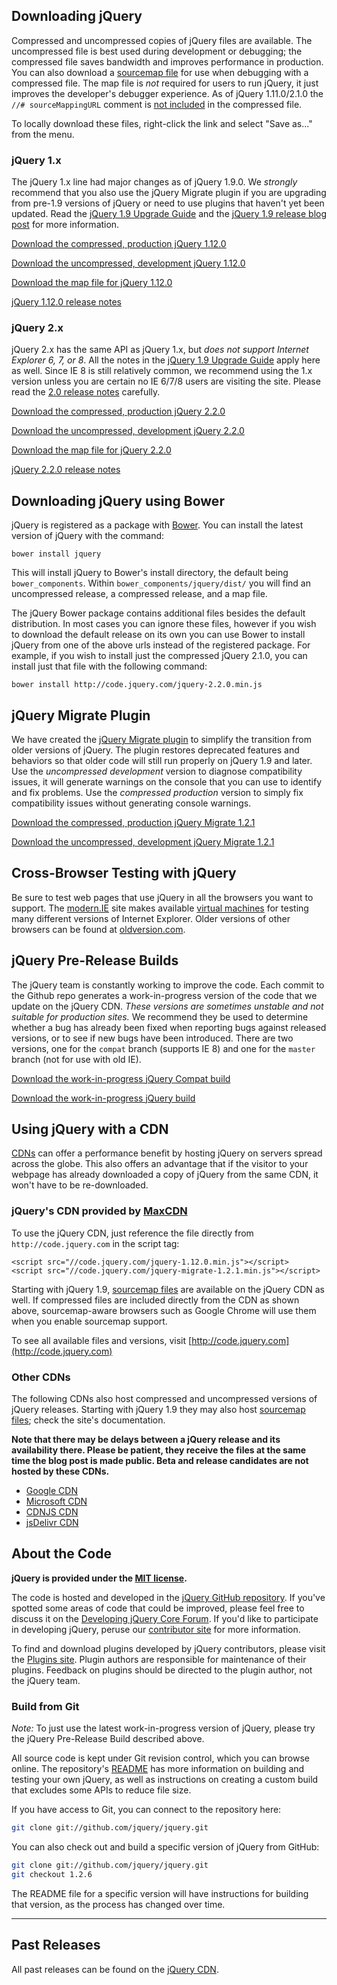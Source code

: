 <script>{
	"title": "Download jQuery",
	"customFields": [
		{ "key": "hide_title", "value": 1 }
	]
}</script>

## Downloading jQuery

Compressed and uncompressed copies of jQuery files are available. The uncompressed file is best used during development or debugging; the compressed file saves bandwidth and improves performance in production.
You can also download a [sourcemap file](http://www.html5rocks.com/en/tutorials/developertools/sourcemaps/) for use when debugging with a compressed file.
The map file is _not_ required for users to run jQuery, it just improves the developer's debugger experience.
As of jQuery 1.11.0/2.1.0 the `//# sourceMappingURL` comment is [not included](http://blog.jquery.com/?p=3344) in the compressed file.

To locally download these files, right-click the link and select "Save as..." from the menu.

### jQuery 1.x

The jQuery 1.x line had major changes as of jQuery 1.9.0. We _strongly_
recommend that you also use the jQuery Migrate plugin if you are upgrading from
pre-1.9 versions of jQuery or need to use plugins that haven't yet been updated.
Read the [jQuery 1.9 Upgrade Guide](http://jquery.com/upgrade-guide/1.9/)
and the [jQuery 1.9 release blog post](http://blog.jquery.com/2013/01/15/jquery-1-9-final-jquery-2-0-beta-migrate-final-released/)
for more information.

<a href="http://code.jquery.com/jquery-1.12.0.min.js" download>Download the compressed, production jQuery 1.12.0</a>

<a href="http://code.jquery.com/jquery-1.12.0.js" download>Download the uncompressed, development jQuery 1.12.0</a>

<a href="http://code.jquery.com/jquery-1.12.0.min.map" download>Download the map file for jQuery 1.12.0</a>

[jQuery 1.12.0 release
notes](http://blog.jquery.com/2016/01/08/jquery-2-2-and-1-12-released/)

### jQuery 2.x

jQuery 2.x has the same API as jQuery 1.x, but _does not support Internet Explorer 6, 7, or 8_.
All the notes in the [jQuery 1.9 Upgrade Guide](http://jquery.com/upgrade-guide/1.9/) apply here as well.
Since IE 8 is still relatively common, we recommend using the 1.x version unless you
are certain no IE 6/7/8 users are visiting the site.
Please read the [2.0 release notes](http://blog.jquery.com/2013/04/18/jquery-2-0-released/) carefully.

<a href="http://code.jquery.com/jquery-2.2.0.min.js" download>Download the compressed, production jQuery 2.2.0</a>

<a href="http://code.jquery.com/jquery-2.2.0.js" download>Download the uncompressed, development jQuery 2.2.0</a>

<a href="http://code.jquery.com/jquery-2.2.0.min.map" download>Download the map file for jQuery 2.2.0</a>

[jQuery 2.2.0 release
notes](http://blog.jquery.com/2016/01/08/jquery-2-2-and-1-12-released/)

## Downloading jQuery using Bower
jQuery is registered as a package with [Bower](http://bower.io). You can install the latest version of jQuery with the command:
```
bower install jquery
```
This will install jQuery to Bower's install directory, the default being `bower_components`. Within `bower_components/jquery/dist/` you will find an uncompressed release, a compressed release, and a map file.

The jQuery Bower package contains additional files besides the default distribution. In most cases you can ignore these files, however if you wish to download the default release on its own you can use Bower to install jQuery from one of the above urls instead of the registered package. For example, if you wish to install just the compressed jQuery 2.1.0, you can install just that file with the following command:
```
bower install http://code.jquery.com/jquery-2.2.0.min.js
```

## jQuery Migrate Plugin

We have created the [jQuery Migrate plugin](http://github.com/jquery/jquery-migrate/#readme)
to simplify the transition from older versions of jQuery. The plugin restores deprecated features and behaviors so that older code will still run properly on jQuery 1.9 and later. Use the _uncompressed development_ version to diagnose compatibility issues, it will generate warnings on the console that you can use to identify and fix problems. Use the _compressed production_ version to simply fix compatibility issues without generating console warnings.

<a href="http://code.jquery.com/jquery-migrate-1.2.1.min.js" download>Download the compressed, production jQuery Migrate 1.2.1</a>

<a href="http://code.jquery.com/jquery-migrate-1.2.1.js" download>Download the uncompressed, development jQuery Migrate 1.2.1</a>

## Cross-Browser Testing with jQuery

Be sure to test web pages that use jQuery in all the browsers you want to support. The [modern.IE](http://modern.ie/) site makes available [virtual machines](http://www.modern.ie/en-us/virtualization-tools#downloads) for testing many different versions of Internet Explorer. Older versions of other browsers can be found at [oldversion.com](http://oldversion.com/).

## jQuery Pre-Release Builds

The jQuery team is constantly working to improve the code. Each commit to the Github repo generates a work-in-progress version of the code that we update on the jQuery CDN. _These versions are sometimes unstable and not suitable for production sites._ We recommend they be used to determine whether a bug has already been fixed when reporting bugs against released versions, or to see if new bugs have been introduced. There are two versions, one for the `compat` branch (supports IE 8) and one for the `master` branch (not for use with old IE).

<a href="//code.jquery.com/jquery-compat-git.js" download>Download the work-in-progress jQuery Compat build</a>

<a href="//code.jquery.com/jquery-git.js" download>Download the work-in-progress jQuery build</a>

## Using jQuery with a CDN

[CDNs](http://en.wikipedia.org/wiki/Content_delivery_network) can offer a performance benefit by hosting jQuery on servers spread across the globe. This also offers an advantage that
if the visitor to your webpage has already downloaded a copy of jQuery from the same CDN, it won't have to be re-downloaded.

### jQuery's CDN provided by [MaxCDN](http://www.maxcdn.com)

To use the jQuery CDN, just reference the file directly from `http://code.jquery.com` in the script tag:
```
<script src="//code.jquery.com/jquery-1.12.0.min.js"></script>
<script src="//code.jquery.com/jquery-migrate-1.2.1.min.js"></script>
```

Starting with jQuery 1.9, [sourcemap files](http://blog.jquery.com/2013/01/09/jquery-1-9-rc1-and-migrate-rc1-released/#sourcemaps) are available on the jQuery CDN as well. If compressed files are included directly from the CDN as shown above, sourcemap-aware browsers such as Google Chrome will use them when you enable sourcemap support.

To see all available files and versions, visit [http://code.jquery.com](http://code.jquery.com)

### Other CDNs

The following CDNs also host compressed and uncompressed versions of jQuery releases. Starting with jQuery 1.9 they may also host [sourcemap files](http://blog.jquery.com/2013/01/09/jquery-1-9-rc1-and-migrate-rc1-released/#sourcemaps); check the site's documentation.

**Note that there may be delays between a jQuery release and its availability there. Please be patient, they receive the files at the same time the blog post is made public. Beta and release candidates are not hosted by these CDNs.**

* [Google CDN](https://developers.google.com/speed/libraries/devguide#jquery)
* [Microsoft CDN](http://www.asp.net/ajaxlibrary/cdn.ashx#jQuery_Releases_on_the_CDN_0)
* [CDNJS CDN](http://cdnjs.com/libraries/jquery/)
* [jsDelivr CDN](http://www.jsdelivr.com/#!jquery)

## About the Code

**jQuery is provided under the <a href="http://jquery.org/license/">MIT license</a>.**

The code is hosted and developed in the [jQuery GitHub repository](http://github.com/jquery/jquery). If you've spotted some areas of code that could be improved, please feel free to discuss it on the [Developing jQuery Core Forum](https://forum.jquery.com/developing-jquery-core). If you'd like to participate in developing jQuery, peruse our [contributor site](http://contribute.jquery.org) for more information.

To find and download plugins developed by jQuery contributors, please visit the <a href="http://plugins.jquery.com/">Plugins site</a>. Plugin authors are responsible for maintenance of their plugins. Feedback on plugins should be directed to the plugin author, not the jQuery team.

### Build from Git

*Note:* To just use the latest work-in-progress version of jQuery, please try the jQuery Pre-Release Build described above.

All source code is kept under Git revision control, which you can browse online. The repository's <a href="https://github.com/jquery/jquery/blob/master/README.md">README</a> has more information on building and testing your own jQuery, as well as instructions on creating a custom build that excludes some APIs to reduce file size.

If you have access to Git, you can connect to the repository here:

``` bash
git clone git://github.com/jquery/jquery.git
```

You can also check out and build a specific version of jQuery from GitHub:

``` bash
git clone git://github.com/jquery/jquery.git
git checkout 1.2.6
```

The README file for a specific version will have instructions for building that version, as the process has changed over time.

***

## Past Releases

All past releases can be found on the [jQuery CDN](http://code.jquery.com).

